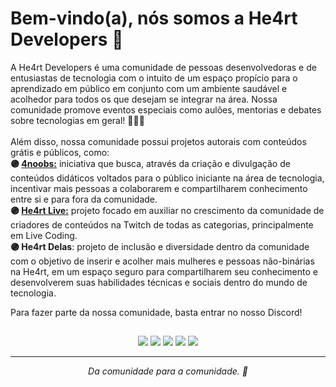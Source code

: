# Bem-vindo(a), nós somos a He4rt Developers 👋

A He4rt Developers é uma comunidade de pessoas desenvolvedoras e de entusiastas de tecnologia com o intuito de um espaço propício para o aprendizado em público em conjunto com um ambiente saudável e acolhedor para todos os que desejam se integrar na área. Nossa comunidade promove eventos especiais como aulões, mentorias e debates sobre tecnologias em geral! 👨🏻‍💻
<br>
<br>
Além disso, nossa comunidade possui projetos autorais com conteúdos grátis e públicos, como:
<br>
<b>🟣 [4noobs:](https://github.com/he4rt/4noobs)</b> iniciativa que busca, através da criação e divulgação de conteúdos didáticos voltados para o público iniciante na área de tecnologia, incentivar mais pessoas a colaborarem e compartilharem conhecimento entre si e para fora da comunidade. 
<br>
<b>🟣 [He4rt Live:](https://github.com/DanielHe4rt/livecoding4noobs)</b> projeto focado em auxiliar no crescimento da comunidade de criadores de conteúdos na Twitch de todas as categorias, principalmente em Live Coding.
<br>
<b>🟣 He4rt Delas</b>: projeto de inclusão e diversidade dentro da comunidade com o objetivo de inserir e acolher mais mulheres e pessoas não-binárias na He4rt, em um espaço seguro para compartilharem seu conhecimento e desenvolverem suas habilidades técnicas e sociais dentro do mundo de tecnologia.

Para fazer parte da nossa comunidade, basta entrar no nosso Discord!
##

<p align="center">
  <a href="https://discord.com/invite/he4rt" target="_blank"> <img src="https://img.shields.io/badge/Discord-5865F2?style=for-the-badge&logo=discord&logoColor=white" target="_blank"></a>
  <a href="https://twitter.com/He4rtDevs" target="_blank"> <img src="https://img.shields.io/badge/Twitter-1DA1F2?style=for-the-badge&logo=twitter&logoColor=white" target="_blank"></a>
  <a href="https://instagram.com/heartdevs" target="_blank"> <img src="https://img.shields.io/badge/-Instagram-%23E4405F?style=for-the-badge&logo=instagram&logoColor=white" target="_blank"></a>
  <a href="https://www.facebook.com/groups/he4rt/" target="_blank"> <img src="https://img.shields.io/badge/Facebook-1877F2?style=for-the-badge&logo=facebook&logoColor=white" target="_blank"></a>
  <a href="https://www.linkedin.com/company/he4rt/" target="_blank"> <img src="https://img.shields.io/badge/LinkedIn-0077B5?style=for-the-badge&logo=linkedin&logoColor=white" target="_blank"></a>
</p>

---

<p align="center"><i> Da comunidade para a comunidade. 💜</i></p>
